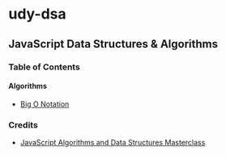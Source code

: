 # udy-dsa
## JavaScript Data Structures & Algorithms

### Table of Contents
#### Algorithms
- [Big O Notation](/algorithms/bigO/notes-bigO.md)


### Credits
- [JavaScript Algorithms and Data Structures Masterclass](https://www.udemy.com/course/js-algorithms-and-data-structures-masterclass/)